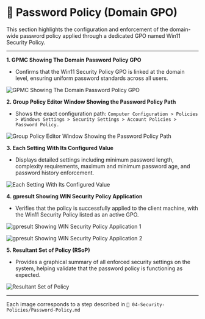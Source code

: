 # 🔐 Password Policy (Domain GPO)
This section highlights the configuration and enforcement of the domain-wide password policy applied through a dedicated GPO named Win11 Security Policy.

---

**1. GPMC Showing The Domain Password Policy GPO**

- Confirms that the Win11 Security Policy GPO is linked at the domain level, ensuring uniform password standards across all users.

![GPMC Showing The Domain Password Policy GPO](https://github.com/user-attachments/assets/29c96aa3-0f43-4468-8f87-873f40e98004)

**2. Group Policy Editor Window Showing the Password Policy Path**

- Shows the exact configuration path:
`Computer Configuration > Policies > Windows Settings > Security Settings > Account Policies > Password Policy.`

![Group Policy Editor Window Showing the Password Policy Path](https://github.com/user-attachments/assets/1ce841d1-5c09-4be7-9196-b48c0d8c84ae)

**3. Each Setting With Its Configured Value**
- Displays detailed settings including minimum password length, complexity requirements, maximum and minimum password age, and password history enforcement.

![Each Setting With Its Configured Value](https://github.com/user-attachments/assets/4938bd3a-8efd-421a-9a8c-82eaf0f54a4f)

**4. gpresult Showing WIN Security Policy Application**
- Verifies that the policy is successfully applied to the client machine, with the Win11 Security Policy listed as an active GPO.

![`gpresult` Showing WIN Security Policy Application 1](https://github.com/user-attachments/assets/c63c2776-fa06-4c92-bdc7-04b2bb9a799c)

![`gpresult` Showing WIN Security Policy Application 2](https://github.com/user-attachments/assets/9b587325-82d6-496c-b71c-08e89f52737d)

**5. Resultant Set of Policy (RSoP)**
- Provides a graphical summary of all enforced security settings on the system, helping validate that the password policy is functioning as expected.
  
![Resultant Set of Policy](https://github.com/user-attachments/assets/2427206f-ffe8-4c92-9ec9-854ad33702a6)

---

Each image corresponds to a step described in `📂 04-Security-Policies/Password-Policy.md`
